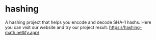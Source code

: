 # hashing
A hashing project that helps you encode and decode SHA-1 hashs. Here you can visit our website and try our project result. https://hashing-math.netlify.app/

